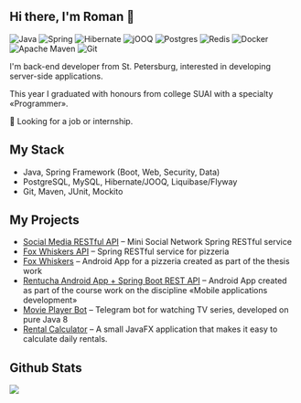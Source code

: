 ## Hi there, I'm Roman 👋

![Java](https://img.shields.io/badge/java-%23ED8B00.svg?style=for-the-badge&logo=openjdk&logoColor=white)
![Spring](https://img.shields.io/badge/spring-%236DB33F.svg?style=for-the-badge&logo=spring&logoColor=white)
![Hibernate](https://img.shields.io/badge/Hibernate-59666C?style=for-the-badge&logo=Hibernate&logoColor=white)
![jOOQ](https://img.shields.io/badge/jooq-black?style=for-the-badge&logo=jOOQ)
![Postgres](https://img.shields.io/badge/postgres-%23316192.svg?style=for-the-badge&logo=postgresql&logoColor=white)
![Redis](https://img.shields.io/badge/redis-red.svg?style=for-the-badge&logo=redis&logoColor=white)
![Docker](https://img.shields.io/badge/docker-%230db7ed.svg?style=for-the-badge&logo=docker&logoColor=white)
![Apache Maven](https://img.shields.io/badge/Apache%20Maven-C71A36?style=for-the-badge&logo=Apache%20Maven&logoColor=white)
![Git](https://img.shields.io/badge/git-%23F05033.svg?style=for-the-badge&logo=git&logoColor=white)

I'm back-end developer from St. Petersburg, interested in developing server-side applications.

This year I graduated with honours from college SUAI with a specialty «Programmer».

💼 Looking for a job or internship.

## My Stack
* Java, Spring Framework (Boot, Web, Security, Data)
* PostgreSQL, MySQL, Hibernate/JOOQ, Liquibase/Flyway
* Git, Maven, JUnit, Mockito

## My Projects
* [Social Media RESTful API](https://github.com/qwonix/social-media-api) –
Mini Social Network Spring RESTful service
* [Fox Whiskers API](https://github.com/qwonix/fox-whiskers-api) – 
Spring RESTful service for pizzeria
* [Fox Whiskers](https://github.com/qwonix/fox-whiskers) – 
Android App for a pizzeria created as part of the thesis work
* [Rentucha Android App + Spring Boot REST API](https://github.com/qwonix/rentucha) – 
Android App created as part of the course work on the discipline «Mobile applications development»
* [Movie Player Bot](https://github.com/qwonix/tg-movie-player-bot) – 
Telegram bot for watching TV series, developed on pure Java 8
* [Rental Calculator](https://github.com/qwonix/rental-calculator) – 
A small JavaFX application that makes it easy to calculate daily rentals.

## Github Stats
![](http://github-profile-summary-cards.vercel.app/api/cards/profile-details?username=qwonix&theme=darcula)
